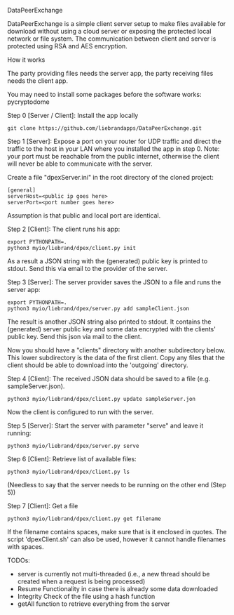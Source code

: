 
DataPeerExchange

DataPeerExchange is a simple client server setup to make files available for download without using a cloud server 
or exposing the protected local network or file system. The communication between client and server is
protected using RSA and AES encryption.

How it works

The party providing files needs the server app, the party receiving files needs the client app.

You may need to install some packages before the software works: pycryptodome

Step 0 [Server / Client]:
Install the app locally

    git clone https://github.com/liebrandapps/DataPeerExchange.git

Step 1 [Server]:
Expose a port on your router for UDP traffic and direct the traffic to the host in your LAN where you
installed the app in step 0. Note: your port must be reachable from the public internet, otherwise
the client will never be able to communicate with the server.

Create a file "dpexServer.ini" in the root directory of the cloned project:

    [general]
    serverHost=<public ip goes here>
    serverPort=<port number goes here>

Assumption is that public and local port are identical.


Step 2 [Client]:
The client runs his app:
    
    export PYTHONPATH=.
    python3 myio/liebrand/dpex/client.py init

As a result a JSON string with the (generated) public key is printed to stdout. Send this via email to the provider
of the server.

Step 3 [Server]:
The server provider saves the JSON to a file and runs the server app:

    export PYTHONPATH=.
    python3 myio/liebrand/dpex/server.py add sampleClient.json

The result is another JSON string also printed to stdout. It contains the (generated) server public key and
some data encrypted with the clients' public key. Send this json via mail to the client.

Now you should have a "clients" directory with another subdirectory below. This lower subdirectory is the data 
of the first client. Copy any files that the client should be able to download into the 'outgoing' directory.

Step 4 [Client]:
The received JSON data should be saved to a file (e.g. sampleServer.json). 

    python3 myio/liebrand/dpex/client.py update sampleServer.jon

Now the client is configured to run with the server.

Step 5 [Server]:
Start the server with parameter "serve" and leave it running:

    python3 myio/liebrand/dpex/server.py serve


Step 6 [Client]:
Retrieve list of available files:

    python3 myio/liebrand/dpex/client.py ls

(Needless to say that the server needs to be running on the other end (Step 5))

Step 7 [Client]:
Get a file

    python3 myio/liebrand/dpex/client.py get filename
    
If the filename contains spaces, make sure that is it enclosed in quotes. The script 'dpexClient.sh' can also be used,
however it cannot handle filenames with spaces.

TODOs:
+ server is currently not multi-threaded (i.e., a new thread should be created when a request is being processed)
+ Resume Functionality in case there is already some data downloaded
+ Integrity Check of the file using a hash function
+ getAll function to retrieve everything from the server